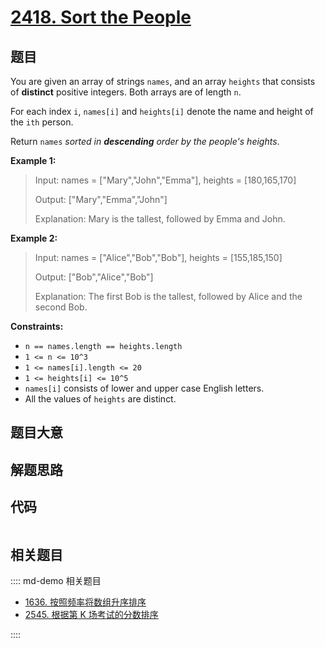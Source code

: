 # [2418. Sort the People](https://leetcode.com/problems/sort-the-people/)

## 题目

You are given an array of strings `names`, and an array `heights` that
consists of **distinct** positive integers. Both arrays are of length `n`.

For each index `i`, `names[i]` and `heights[i]` denote the name and height of
the `ith` person.

Return `names` _sorted in **descending** order by the people's heights_.

**Example 1:**

> Input: names = ["Mary","John","Emma"], heights = [180,165,170]
>
> Output: ["Mary","Emma","John"]
>
> Explanation: Mary is the tallest, followed by Emma and John.

**Example 2:**

> Input: names = ["Alice","Bob","Bob"], heights = [155,185,150]
>
> Output: ["Bob","Alice","Bob"]
>
> Explanation: The first Bob is the tallest, followed by Alice and the second Bob.

**Constraints:**

- `n == names.length == heights.length`
- `1 <= n <= 10^3`
- `1 <= names[i].length <= 20`
- `1 <= heights[i] <= 10^5`
- `names[i]` consists of lower and upper case English letters.
- All the values of `heights` are distinct.

## 题目大意

## 解题思路

## 代码

```javascript

```

## 相关题目

:::: md-demo 相关题目

- [1636. 按照频率将数组升序排序](https://leetcode.com/problems/sort-array-by-increasing-frequency)
- [2545. 根据第 K 场考试的分数排序](https://leetcode.com/problems/sort-the-students-by-their-kth-score)

::::
